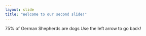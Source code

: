 ```yaml
---
layout: slide
title: "Welcome to our second slide!"
---
```

75% of German Shepherds are dogs
Use the left arrow to go back!
